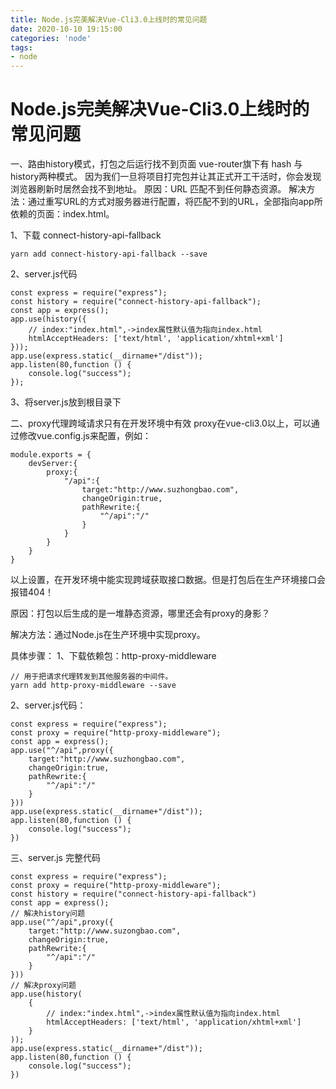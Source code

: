 ```yaml
---
title: Node.js完美解决Vue-Cli3.0上线时的常见问题
date: 2020-10-10 19:15:00
categories: 'node'
tags:
- node
---
```


# Node.js完美解决Vue-Cli3.0上线时的常见问题

一、路由history模式，打包之后运行找不到页面
    vue-router旗下有 hash 与 history两种模式。
    因为我们一旦将项目打完包并让其正式开工干活时，你会发现浏览器刷新时居然会找不到地址。
    原因：URL 匹配不到任何静态资源。
    解决方法：通过重写URL的方式对服务器进行配置，将匹配不到的URL，全部指向app所依赖的页面：index.html。
    
1、下载 connect-history-api-fallback
```
yarn add connect-history-api-fallback --save

```
2、server.js代码
```
const express = require("express");
const history = require("connect-history-api-fallback");
const app = express();
app.use(history({
    // index:"index.html",->index属性默认值为指向index.html
    htmlAcceptHeaders: ['text/html', 'application/xhtml+xml']
}));
app.use(express.static(__dirname+"/dist"));
app.listen(80,function () {
    console.log("success");
});
```
3、将server.js放到根目录下

二、proxy代理跨域请求只有在开发环境中有效
 proxy在vue-cli3.0以上，可以通过修改vue.config.js来配置，例如：
```
module.exports = {
    devServer:{
        proxy:{
            "/api":{
                target:"http://www.suzhongbao.com",
                changeOrigin:true,
                pathRewrite:{
                    "^/api":"/"
                }
            }
        }
    }
}
```
以上设置，在开发环境中能实现跨域获取接口数据。但是打包后在生产环境接口会报错404！

原因：打包以后生成的是一堆静态资源，哪里还会有proxy的身影？

解决方法：通过Node.js在生产环境中实现proxy。

具体步骤：
 1、下载依赖包：http-proxy-middleware
```
// 用于把请求代理转发到其他服务器的中间件。
yarn add http-proxy-middleware --save
```
2、server.js代码：
```
const express = require("express");
const proxy = require("http-proxy-middleware");
const app = express();
app.use("^/api",proxy({
    target:"http://www.suzhongbao.com",
    changeOrigin:true,
    pathRewrite:{
        "^/api":"/"
    }
}))
app.use(express.static(__dirname+"/dist"));
app.listen(80,function () {
    console.log("success");
})
```

三、server.js 完整代码
```
const express = require("express");
const proxy = require("http-proxy-middleware");
const history = require("connect-history-api-fallback")
const app = express();
// 解决history问题
app.use("^/api",proxy({
    target:"http://www.suzongbao.com",
    changeOrigin:true,
    pathRewrite:{
        "^/api":"/"
    }
}))
// 解决proxy问题
app.use(history(
    {
        // index:"index.html",->index属性默认值为指向index.html
        htmlAcceptHeaders: ['text/html', 'application/xhtml+xml']
    }
));
app.use(express.static(__dirname+"/dist"));
app.listen(80,function () {
    console.log("success");
})
```
